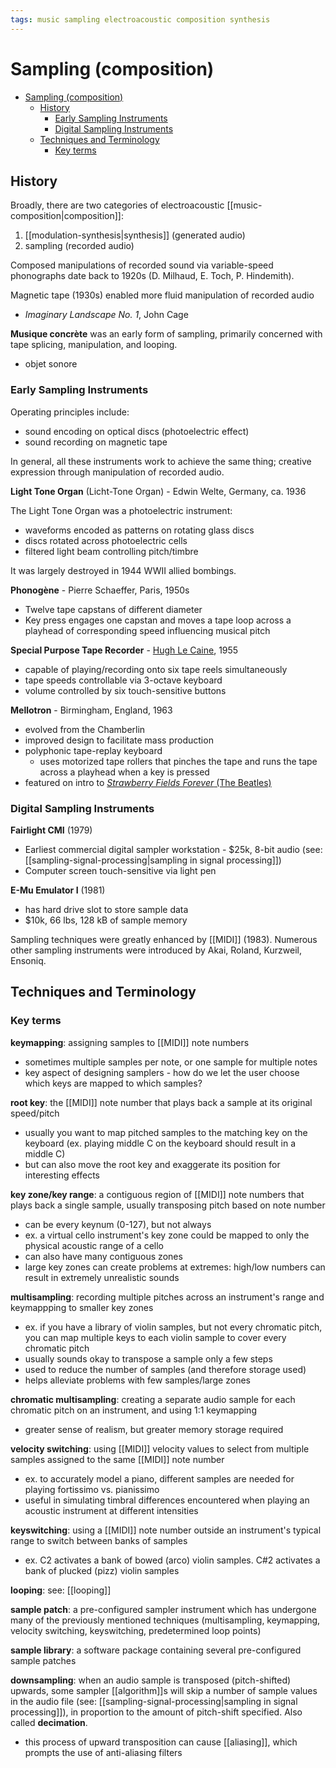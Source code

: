 ```yaml
---
tags: music sampling electroacoustic composition synthesis
---
```


# Sampling (composition)

- [Sampling (composition)](#sampling-composition)
  - [History](#history)
    - [Early Sampling Instruments](#early-sampling-instruments)
    - [Digital Sampling Instruments](#digital-sampling-instruments)
  - [Techniques and Terminology](#techniques-and-terminology)
    - [Key terms](#key-terms)

## History

Broadly, there are two categories of electroacoustic [[music-composition|composition]]:

1. [[modulation-synthesis|synthesis]] (generated audio)
2. sampling (recorded audio)

Composed manipulations of recorded sound via variable-speed phonographs date back to 1920s (D. Milhaud, E. Toch, P. Hindemith).

Magnetic tape (1930s) enabled more fluid manipulation of recorded audio

- _Imaginary Landscape No. 1_, John Cage

**Musique concrète** was an early form of sampling, primarily concerned with tape splicing, manipulation, and looping.

- objet sonore

### Early Sampling Instruments

Operating principles include:

- sound encoding on optical discs (photoelectric effect)
- sound recording on magnetic tape

In general, all these instruments work to achieve the same thing; creative expression through manipulation of recorded audio.

**Light Tone Organ** (Licht-Tone Organ) - Edwin Welte, Germany, ca. 1936

The Light Tone Organ was a photoelectric instrument:

- waveforms encoded as patterns on rotating glass discs
- discs rotated across photoelectric cells
- filtered light beam controlling pitch/timbre

It was largely destroyed in 1944 WWII allied bombings.

**Phonogène** - Pierre Schaeffer, Paris, 1950s

- Twelve tape capstans of different diameter
- Key press engages one capstan and moves a tape loop across a playhead of corresponding speed influencing musical pitch

**Special Purpose Tape Recorder** - [Hugh Le Caine](https://hughlecaine.com/en/), 1955

- capable of playing/recording onto six tape reels simultaneously
- tape speeds controllable via 3-octave keyboard
- volume controlled by six touch-sensitive buttons

**Mellotron** - Birmingham, England, 1963

- evolved from the Chamberlin
- improved design to facilitate mass production
- polyphonic tape-replay keyboard
  - uses motorized tape rollers that pinches the tape and runs the tape across a playhead when a key is pressed
- featured on intro to [_Strawberry Fields Forever_ (The Beatles)](https://open.spotify.com/track/3Am0IbOxmvlSXro7N5iSfZ?si=b8928693a63f412d)

### Digital Sampling Instruments

**Fairlight CMI** (1979)

- Earliest commercial digital sampler workstation - $25k, 8-bit audio (see: [[sampling-signal-processing|sampling in signal processing]])
- Computer screen touch-sensitive via light pen

**E-Mu Emulator I** (1981)

- has hard drive slot to store sample data
- $10k, 66 lbs, 128 kB of sample memory

Sampling techniques were greatly enhanced by [[MIDI]] (1983). Numerous other sampling instruments were introduced by Akai, Roland, Kurzweil, Ensoniq.

## Techniques and Terminology

### Key terms

**keymapping**: assigning samples to [[MIDI]] note numbers

- sometimes multiple samples per note, or one sample for multiple notes
- key aspect of designing samplers - how do we let the user choose which keys are mapped to which samples?

**root key**: the [[MIDI]] note number that plays back a sample at its original speed/pitch

- usually you want to map pitched samples to the matching key on the keyboard (ex. playing middle C on the keyboard should result in a middle C)
- but can also move the root key and exaggerate its position for interesting effects

**key zone/key range**: a contiguous region of [[MIDI]] note numbers that plays back a single sample, usually transposing pitch based on note number

- can be every keynum (0-127), but not always
- ex. a virtual cello instrument's key zone could be mapped to only the physical acoustic range of a cello
- can also have many contiguous zones
- large key zones can create problems at extremes: high/low numbers can result in extremely unrealistic sounds

**multisampling**: recording multiple pitches across an instrument's range and keymappping to smaller key zones

- ex. if you have a library of violin samples, but not every chromatic pitch, you can map multiple keys to each violin sample to cover every chromatic pitch
- usually sounds okay to transpose a sample only a few steps
- used to reduce the number of samples (and therefore storage used)
- helps alleviate problems with few samples/large zones

**chromatic multisampling**: creating a separate audio sample for each chromatic pitch on an instrument, and using 1:1 keymapping

- greater sense of realism, but greater memory storage required

**velocity switching**: using [[MIDI]] velocity values to select from multiple samples assigned to the same [[MIDI]] note number

- ex. to accurately model a piano, different samples are needed for playing fortissimo vs. pianissimo
- useful in simulating timbral differences encountered when playing an acoustic instrument at different intensities

**keyswitching**: using a [[MIDI]] note number outside an instrument's typical range to switch between banks of samples

- ex. C2 activates a bank of bowed (arco) violin samples. C#2 activates a bank of plucked (pizz) violin samples

**looping**: see: [[looping]]

**sample patch**: a pre-configured sampler instrument which has undergone many of the previously mentioned techniques (multisampling, keymapping, velocity switching, keyswitching, predetermined loop points)

**sample library**: a software package containing several pre-configured sample patches

**downsampling**: when an audio sample is transposed (pitch-shifted) upwards, some sampler [[algorithm]]s will skip a number of sample values in the audio file (see: [[sampling-signal-processing|sampling in signal processing]]), in proportion to the amount of pitch-shift specified. Also called **decimation**.

- this process of upward transposition can cause [[aliasing]], which prompts the use of anti-aliasing filters
